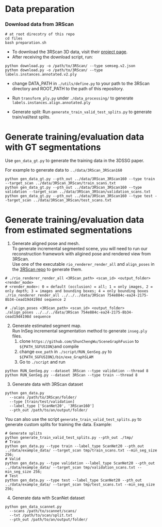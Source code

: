 # Data preparation
### Download data from 3RScan
```
# at root direcotry of this repo
cd files
bash preparation.sh
```
* To download the 3RScan 3D data, visit their [project page](https://waldjohannau.github.io/RIO).
* After receiving the download script, run:
```
python download.py -o /path/to/3RScan/ --type semseg.v2.json
python download.py -o /path/to/3RScan/ --type labels.instances.annotated.v2.ply
``` 

* change DATA_PATH in `./utils/define.py` to your path to the 3RScan directory and ROOT_PATH to the path of this repository.

* Run `transform_ply.py` under `./data_processing/` to generate `labels.instances.align.annotated.ply`

* Generate split: Run `generate_train_valid_test_splits.py` to generate train/val/test splits.

# Generate training/evaluation data with GT segmentations
Use `gen_data_gt.py` to generate the training data in the 3DSSG paper.

For example to generate data to `../data/3RScan_3RScan160`
```
python gen_data_gt.py --pth_out ../data/3RScan_3RScan160 --type train --target_scan ../data/3RScan_3RScan/train_scans.txt
python gen_data_gt.py --pth_out ../data/3RScan_3RScan160 --type validation --target_scan ../data/3RScan_3RScan/validation_scans.txt
python gen_data_gt.py --pth_out ../data/3RScan_3RScan160 --type test --target_scan ../data/3RScan_3RScan/test_scans.txt
```

# Generate training/evaluation data from estimated segmentations
1. Generate aligned pose and mesh.  
To generate incremental segmented scene, you will need to run our reconstruction framework with aligined pose and rendered view from 3RScan.  
Use one of the executable `rio_renderer_render_all` and `align_poses`  in the [3RScan repo](https://github.com/WaldJohannaU/3RScan) to generate them.
```
# ./rio_renderer_render_all <3RScan_path> <scan_id> <output_folder> <render_mode>
# <render_mode>: 0 = default (occlusion) = all; 1 = only images, 2 = only depth; 3 = images and bounding boxes; 4 = only bounding boxes
./rio_renderer_render_all ../../../data/3RScan 754e884c-ea24-2175-8b34-cead19d4198d sequence 2

# ./align_poses <3RScan_path> <scan_id> <output_folder>
./align_poses ../../../data/3RScan 754e884c-ea24-2175-8b34-cead19d4198d sequence
```

2. Generate estimated segment map.   
   Run InSeg incremental segmentation method to generate `inseg.ply` files. 
    1. clone `https://github.com/ShunChengWu/SceneGraphFusion` to `${PATH_SGFUSION}`and compile
    2. change `exe_path` in `./script/RUN_GenSeg.py` to `${PATH_SGFUSION}/bin/exe_GraphSLAM`
    3. Go to `./script` and run
```
python RUN_GenSeg.py --dataset 3RScan --type validation --thread 8
python RUN_GenSeg.py --dataset 3RScan --type train --thread 8
```
3. Generate data with 3RScan dataset 
```
python gen_data.py 
  --scans /path/to/3RScan/folder/ 
  --type [train/test/validation] 
  --label_type ['ScanNet20', '3RScan160']
  --pth_out /path/to/an/output/folder/
```

You can also use the script `generate_train_valid_test_splits.py` to generate custom splits for training the data. 
Example:
```
# Generate splits
python generate_train_valid_test_splits.py --pth_out ./tmp/ 
# Train
python gen_data.py --type train --label_type ScanNet20 --pth_out ../data/example_data/ --target_scan tmp/train_scans.txt --min_seg_size 256;
# Valid
python gen_data.py --type validation --label_type ScanNet20 --pth_out ../data/example_data/ --target_scan tmp/validation_scans.txt --min_seg_size 256;
# Test
python gen_data.py --type test --label_type ScanNet20 --pth_out ../data/example_data/ --target_scan tmp/test_scans.txt --min_seg_size 256;
```

4. Generate data with ScanNet dataset
```
python gen_data_scannet.py 
  --scans /path/to/scannet/scans/ 
  --txt /path/to/scan/split.txt
  --pth_out /path/to/an/output/folder/
```

[3rscan]: https://waldjohannau.github.io/RIO/
[scannet]: http://www.scan-net.org/
